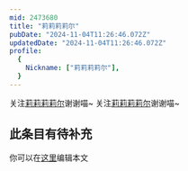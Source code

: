 ```yaml
---
mid: 2473680
title: "莉莉莉莉尔"
pubDate: "2024-11-04T11:26:46.072Z"
updatedDate: "2024-11-04T11:26:46.072Z"
profile:
  {
    Nickname: ["莉莉莉莉尔"],
  }
---
```


关注[莉莉莉莉尔](https://space.bilibili.com/2473680)谢谢喵~ 关注[莉莉莉莉尔](https://space.bilibili.com/2473680)谢谢喵~

## 此条目有待补充
你可以在[这里](https://github.com/Yuhanawa/VTuber.ICU-Content/edit/master/v/莉莉莉莉尔/index.md)编辑本文
